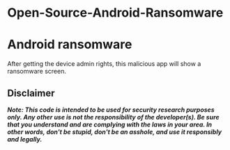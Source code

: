 # Open-Source-Android-Ransomware

# Android ransomware

After getting the device admin rights, this malicious app will show a ransomware screen.

## Disclaimer

***Note: This code is intended to be used for security research purposes only. Any other use is not the responsibility of the developer(s). Be sure that you understand and are complying with the laws in your area. In other words, don't be stupid, don't be an asshole, and use it responsibly and legally.***
